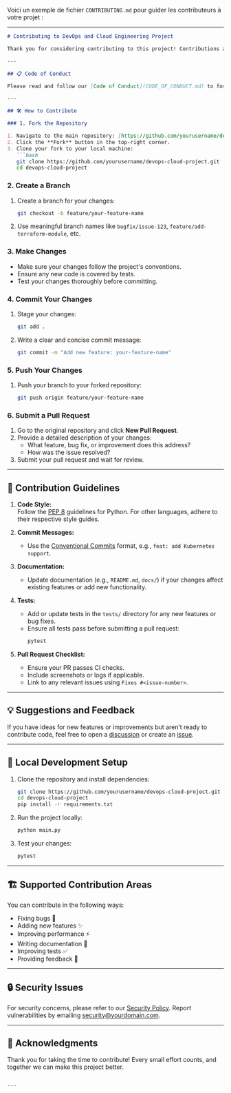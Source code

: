 Voici un exemple de fichier `CONTRIBUTING.md` pour guider les contributeurs à votre projet :

---

```markdown
# Contributing to DevOps and Cloud Engineering Project

Thank you for considering contributing to this project! Contributions are welcome and greatly appreciated. By contributing, you help improve this project and its impact on the community.

---

## 📋 Code of Conduct

Please read and follow our [Code of Conduct](CODE_OF_CONDUCT.md) to foster a welcoming and inclusive environment.

---

## 🛠 How to Contribute

### 1. Fork the Repository

1. Navigate to the main repository: [https://github.com/yourusername/devops-cloud-project](https://github.com/yourusername/devops-cloud-project).
2. Click the **Fork** button in the top-right corner.
3. Clone your fork to your local machine:
   ```bash
   git clone https://github.com/yourusername/devops-cloud-project.git
   cd devops-cloud-project
   ```

### 2. Create a Branch

1. Create a branch for your changes:
   ```bash
   git checkout -b feature/your-feature-name
   ```
2. Use meaningful branch names like `bugfix/issue-123`, `feature/add-terraform-module`, etc.

### 3. Make Changes

- Make sure your changes follow the project's conventions.
- Ensure any new code is covered by tests.
- Test your changes thoroughly before committing.

### 4. Commit Your Changes

1. Stage your changes:
   ```bash
   git add .
   ```
2. Write a clear and concise commit message:
   ```bash
   git commit -m "Add new feature: your-feature-name"
   ```

### 5. Push Your Changes

1. Push your branch to your forked repository:
   ```bash
   git push origin feature/your-feature-name
   ```

### 6. Submit a Pull Request

1. Go to the original repository and click **New Pull Request**.
2. Provide a detailed description of your changes:
   - What feature, bug fix, or improvement does this address?
   - How was the issue resolved?
3. Submit your pull request and wait for review.

---

## 🎯 Contribution Guidelines

1. **Code Style:**  
   Follow the [PEP 8](https://peps.python.org/pep-0008/) guidelines for Python. For other languages, adhere to their respective style guides.
   
2. **Commit Messages:**  
   - Use the [Conventional Commits](https://www.conventionalcommits.org/) format, e.g., `feat: add Kubernetes support`.

3. **Documentation:**  
   - Update documentation (e.g., `README.md`, `docs/`) if your changes affect existing features or add new functionality.

4. **Tests:**  
   - Add or update tests in the `tests/` directory for any new features or bug fixes.
   - Ensure all tests pass before submitting a pull request:
     ```bash
     pytest
     ```

5. **Pull Request Checklist:**
   - Ensure your PR passes CI checks.
   - Include screenshots or logs if applicable.
   - Link to any relevant issues using `Fixes #<issue-number>`.

---

## 💡 Suggestions and Feedback

If you have ideas for new features or improvements but aren’t ready to contribute code, feel free to open a [discussion](https://github.com/yourusername/devops-cloud-project/discussions) or create an [issue](https://github.com/yourusername/devops-cloud-project/issues).

---

## 🧪 Local Development Setup

1. Clone the repository and install dependencies:
   ```bash
   git clone https://github.com/yourusername/devops-cloud-project.git
   cd devops-cloud-project
   pip install -r requirements.txt
   ```
2. Run the project locally:
   ```bash
   python main.py
   ```

3. Test your changes:
   ```bash
   pytest
   ```

---

## 🏗 Supported Contribution Areas

You can contribute in the following ways:
- Fixing bugs 🐞
- Adding new features ✨
- Improving performance ⚡
- Writing documentation 📖
- Improving tests ✅
- Providing feedback 💬

---

## 🔒 Security Issues

For security concerns, please refer to our [Security Policy](SECURITY.md). Report vulnerabilities by emailing [security@yourdomain.com](mailto:security@yourdomain.com).

---

## 💖 Acknowledgments

Thank you for taking the time to contribute! Every small effort counts, and together we can make this project better.

```

---
